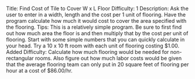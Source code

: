 Title: Find Cost of Tile to Cover W x L Floor
Difficulty: 1
Description: Ask the user to enter in a width, length and the cost per 1 unit of flooring. Have the
program calculate how much it would cost to cover the area specified with the flooring.
Tips: This is a relatively simple program. Be sure to first find out how much area the floor is and
then multiply that by the cost per unit of flooring. Start with some simple numbers that you can
quickly calculate in your head. Try a 10 x 10 ft room with each unit of flooring costing $1.00.
Added Difficulty: Calculate how much flooring would be needed for non-rectangular rooms. Also
figure out how much labor costs would be given that the average flooring team can only put in
20 square feet of flooring per hour at a cost of $86.00/hr.
